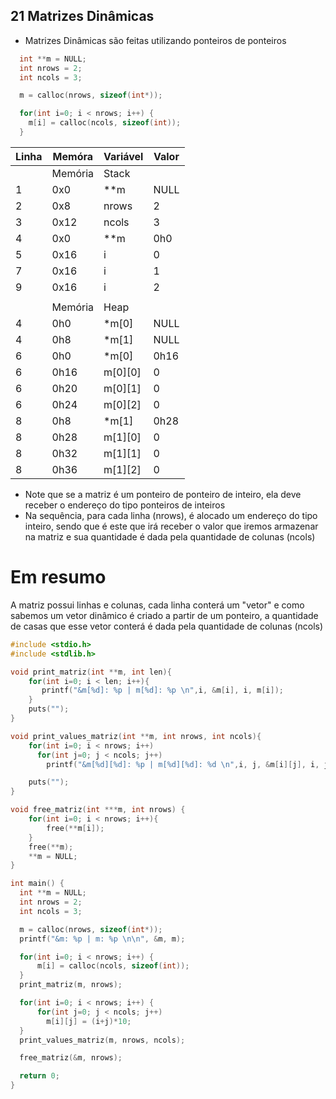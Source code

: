 ## 21 Matrizes Dinâmicas

- Matrizes Dinâmicas são feitas utilizando ponteiros de ponteiros

```c
  int **m = NULL;
  int nrows = 2;
  int ncols = 3;

  m = calloc(nrows, sizeof(int*));

  for(int i=0; i < nrows; i++) {
    m[i] = calloc(ncols, sizeof(int));
  }
```

| Linha | Memóra  | Variável | Valor |
| ----- | ------- | -------- | ----- |
|       | Memória | Stack    |       |
| 1     | 0x0     | \*\*m    | NULL  |
| 2     | 0x8     | nrows    | 2     |
| 3     | 0x12    | ncols    | 3     |
| 4     | 0x0     | \*\*m    | 0h0   |
| 5     | 0x16    | i        | 0     |
| 7     | 0x16    | i        | 1     |
| 9     | 0x16    | i        | 2     |
|       |         |          |       |
|       | Memória | Heap     |       |
| 4     | 0h0     | \*m[0]   | NULL  |
| 4     | 0h8     | \*m[1]   | NULL  |
| 6     | 0h0     | \*m[0]   | 0h16  |
| 6     | 0h16    | m[0][0]  | 0     |
| 6     | 0h20    | m[0][1]  | 0     |
| 6     | 0h24    | m[0][2]  | 0     |
| 8     | 0h8     | \*m[1]   | 0h28  |
| 8     | 0h28    | m[1][0]  | 0     |
| 8     | 0h32    | m[1][1]  | 0     |
| 8     | 0h36    | m[1][2]  | 0     |

- Note que se a matriz é um ponteiro de ponteiro de inteiro, ela deve receber o endereço do tipo ponteiros de inteiros
- Na sequência, para cada linha (nrows), é alocado um endereço do tipo inteiro, sendo que é este que irá receber o valor que iremos armazenar na matriz e sua quantidade é dada pela quantidade de colunas (ncols)

# **Em resumo**

A matriz possui linhas e colunas, cada linha conterá um "vetor" e como sabemos um vetor dinâmico é criado a partir de um ponteiro, a quantidade de casas que esse vetor conterá é dada pela quantidade de colunas (ncols)

```c
#include <stdio.h>
#include <stdlib.h>

void print_matriz(int **m, int len){
    for(int i=0; i < len; i++){
       printf("&m[%d]: %p | m[%d]: %p \n",i, &m[i], i, m[i]);
    }
    puts("");
}

void print_values_matriz(int **m, int nrows, int ncols){
    for(int i=0; i < nrows; i++)
      for(int j=0; j < ncols; j++)
        printf("&m[%d][%d]: %p | m[%d][%d]: %d \n",i, j, &m[i][j], i, j, m[i][j]);

    puts("");
}

void free_matriz(int ***m, int nrows) {
    for(int i=0; i < nrows; i++){
        free(**m[i]);
    }
    free(**m);
    **m = NULL;
}

int main() {
  int **m = NULL;
  int nrows = 2;
  int ncols = 3;

  m = calloc(nrows, sizeof(int*));
  printf("&m: %p | m: %p \n\n", &m, m);

  for(int i=0; i < nrows; i++) {
      m[i] = calloc(ncols, sizeof(int));
  }
  print_matriz(m, nrows);

  for(int i=0; i < nrows; i++) {
      for(int j=0; j < ncols; j++)
        m[i][j] = (i+j)*10;
  }
  print_values_matriz(m, nrows, ncols);

  free_matriz(&m, nrows);

  return 0;
}
```
